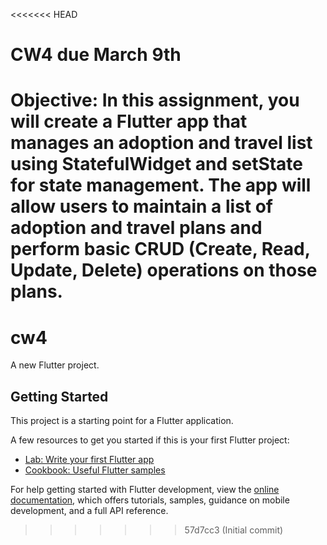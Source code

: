 <<<<<<< HEAD
# CW4 due March 9th
Objective: In this assignment, you will create a Flutter app that manages an adoption and travel list using StatefulWidget and setState for state management. The app will allow users to maintain a list of adoption and travel plans and perform basic CRUD (Create, Read, Update, Delete) operations on those plans.
=======
# cw4

A new Flutter project.

## Getting Started

This project is a starting point for a Flutter application.

A few resources to get you started if this is your first Flutter project:

- [Lab: Write your first Flutter app](https://docs.flutter.dev/get-started/codelab)
- [Cookbook: Useful Flutter samples](https://docs.flutter.dev/cookbook)

For help getting started with Flutter development, view the
[online documentation](https://docs.flutter.dev/), which offers tutorials,
samples, guidance on mobile development, and a full API reference.
>>>>>>> 57d7cc3 (Initial commit)
